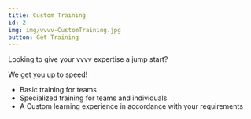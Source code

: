 ```yaml
---
title: Custom Training
id: 2
img: img/vvvv-CustomTraining.jpg
button: Get Training
---
```

<p>Looking to give your vvvv expertise a jump start?</p>

<p class="text-light mb-4">We get you up to speed!</p>

- Basic training for teams
- Specialized training for teams and individuals
- A Custom learning experience in accordance with your requirements